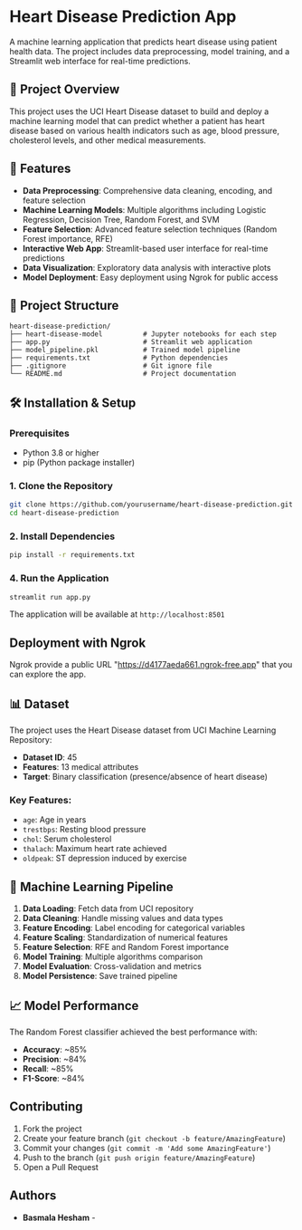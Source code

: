 # Heart Disease Prediction App

A machine learning application that predicts heart disease using patient health data. The project includes data preprocessing, model training, and a Streamlit web interface for real-time predictions.

## 🏥 Project Overview

This project uses the UCI Heart Disease dataset to build and deploy a machine learning model that can predict whether a patient has heart disease based on various health indicators such as age, blood pressure, cholesterol levels, and other medical measurements.

## 🚀 Features

- **Data Preprocessing**: Comprehensive data cleaning, encoding, and feature selection
- **Machine Learning Models**: Multiple algorithms including Logistic Regression, Decision Tree, Random Forest, and SVM
- **Feature Selection**: Advanced feature selection techniques (Random Forest importance, RFE)
- **Interactive Web App**: Streamlit-based user interface for real-time predictions
- **Data Visualization**: Exploratory data analysis with interactive plots
- **Model Deployment**: Easy deployment using Ngrok for public access

## 📁 Project Structure

```
heart-disease-prediction/
├── heart-disease-model          # Jupyter notebooks for each step
├── app.py                       # Streamlit web application
├── model_pipeline.pkl           # Trained model pipeline
├── requirements.txt             # Python dependencies
├── .gitignore                   # Git ignore file
└── README.md                    # Project documentation
```

## 🛠️ Installation & Setup

### Prerequisites

- Python 3.8 or higher
- pip (Python package installer)

### 1. Clone the Repository

```bash
git clone https://github.com/yourusername/heart-disease-prediction.git
cd heart-disease-prediction
```

### 2. Install Dependencies

```bash
pip install -r requirements.txt
```

### 4. Run the Application

```bash
streamlit run app.py
```

The application will be available at `http://localhost:8501`

## Deployment with Ngrok
 Ngrok provide a public URL "https://d4177aeda661.ngrok-free.app" that you can explore the app.

## 📊 Dataset

The project uses the Heart Disease dataset from UCI Machine Learning Repository:
- **Dataset ID**: 45
- **Features**: 13 medical attributes
- **Target**: Binary classification (presence/absence of heart disease)

### Key Features:
- `age`: Age in years
- `trestbps`: Resting blood pressure
- `chol`: Serum cholesterol
- `thalach`: Maximum heart rate achieved
- `oldpeak`: ST depression induced by exercise

## 🤖 Machine Learning Pipeline

1. **Data Loading**: Fetch data from UCI repository
2. **Data Cleaning**: Handle missing values and data types
3. **Feature Encoding**: Label encoding for categorical variables
4. **Feature Scaling**: Standardization of numerical features
5. **Feature Selection**: RFE and Random Forest importance
6. **Model Training**: Multiple algorithms comparison
7. **Model Evaluation**: Cross-validation and metrics
8. **Model Persistence**: Save trained pipeline

## 📈 Model Performance

The Random Forest classifier achieved the best performance with:
- **Accuracy**: ~85%
- **Precision**: ~84%
- **Recall**: ~85%
- **F1-Score**: ~84%

## Contributing

1. Fork the project
2. Create your feature branch (`git checkout -b feature/AmazingFeature`)
3. Commit your changes (`git commit -m 'Add some AmazingFeature'`)
4. Push to the branch (`git push origin feature/AmazingFeature`)
5. Open a Pull Request

## Authors

- **Basmala Hesham** -

